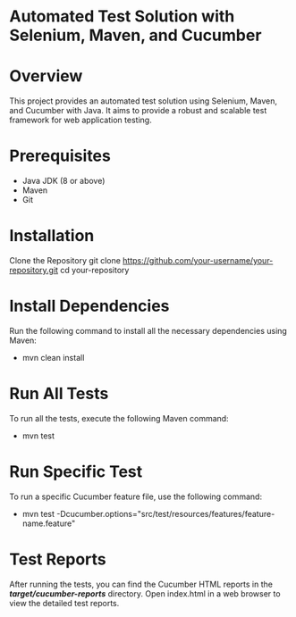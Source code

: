 # Automated Test Solution with Selenium, Maven, and Cucumber

# Overview
This project provides an automated test solution using Selenium, Maven, and Cucumber with Java. It aims to provide a robust and scalable test framework for web application testing.
# Prerequisites
* Java JDK (8 or above)
* Maven
* Git
# Installation
Clone the Repository
git clone https://github.com/your-username/your-repository.git
cd your-repository

# Install Dependencies
Run the following command to install all the necessary dependencies using Maven:
* mvn clean install

# Run All Tests
To run all the tests, execute the following Maven command:
* mvn test

# Run Specific Test
To run a specific Cucumber feature file, use the following command:
* mvn test -Dcucumber.options="src/test/resources/features/feature-name.feature"

# Test Reports
After running the tests, you can find the Cucumber HTML reports in the _**target/cucumber-reports**_ directory. Open index.html in a web browser to view the detailed test reports.


